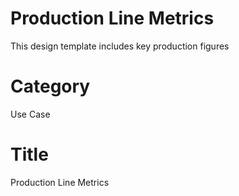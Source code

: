 # Production Line Metrics
This design template includes key production figures

# Category
Use Case

# Title
Production Line Metrics